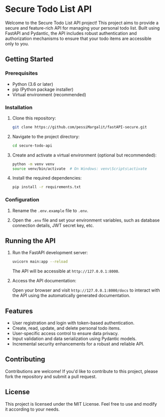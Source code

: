 # Secure Todo List API

Welcome to the Secure Todo List API project! This project aims to provide a secure and feature-rich API for managing your personal todo list. Built using FastAPI and Pydantic, the API includes robust authentication and authorization mechanisms to ensure that your todo items are accessible only to you.

## Getting Started

### Prerequisites

- Python (3.6 or later)
- pip (Python package installer)
- Virtual environment (recommended)

### Installation

1. Clone this repository:

   ```bash
   git clone https://github.com/pessiMargalit/fastAPI-secure.git
   ```

2. Navigate to the project directory:

   ```bash
   cd secure-todo-api
   ```

3. Create and activate a virtual environment (optional but recommended):

   ```bash
   python -m venv venv
   source venv/bin/activate  # On Windows: venv\Scripts\activate
   ```

4. Install the required dependencies:

   ```bash
   pip install -r requirements.txt
   ```

### Configuration

1. Rename the `.env.example` file to `.env`.

2. Open the `.env` file and set your environment variables, such as database connection details, JWT secret key, etc.

## Running the API

1. Run the FastAPI development server:

   ```bash
   uvicorn main:app --reload
   ```

   The API will be accessible at `http://127.0.0.1:8000`.

2. Access the API documentation:

   Open your browser and visit `http://127.0.0.1:8000/docs` to interact with the API using the automatically generated documentation.

## Features

- User registration and login with token-based authentication.
- Create, read, update, and delete personal todo items.
- User-specific access control to ensure data privacy.
- Input validation and data serialization using Pydantic models.
- Incremental security enhancements for a robust and reliable API.

## Contributing

Contributions are welcome! If you'd like to contribute to this project, please fork the repository and submit a pull request.

## License

This project is licensed under the MIT License. Feel free to use and modify it according to your needs.
